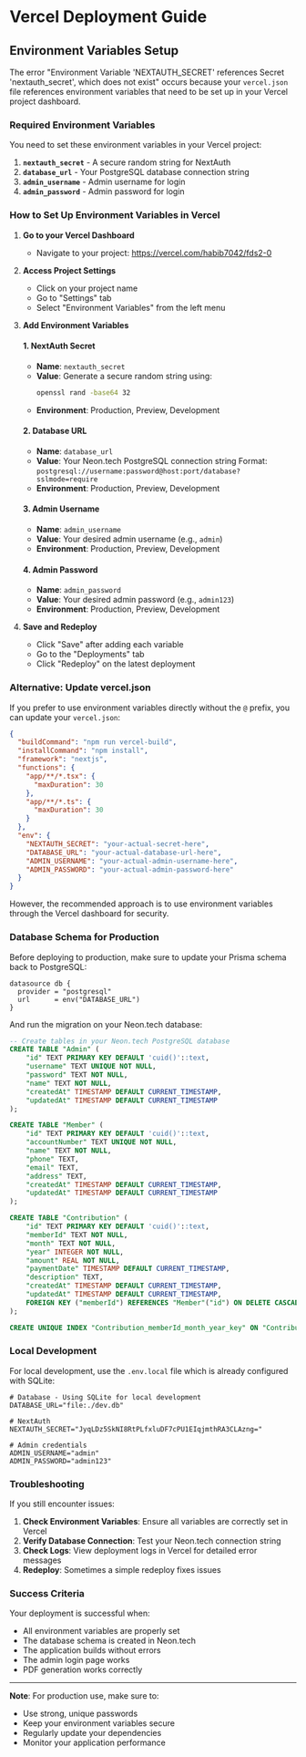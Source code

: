 # Vercel Deployment Guide

## Environment Variables Setup

The error "Environment Variable 'NEXTAUTH_SECRET' references Secret 'nextauth_secret', which does not exist" occurs because your `vercel.json` file references environment variables that need to be set up in your Vercel project dashboard.

### Required Environment Variables

You need to set these environment variables in your Vercel project:

1. **`nextauth_secret`** - A secure random string for NextAuth
2. **`database_url`** - Your PostgreSQL database connection string
3. **`admin_username`** - Admin username for login
4. **`admin_password`** - Admin password for login

### How to Set Up Environment Variables in Vercel

1. **Go to your Vercel Dashboard**
   - Navigate to your project: https://vercel.com/habib7042/fds2-0

2. **Access Project Settings**
   - Click on your project name
   - Go to "Settings" tab
   - Select "Environment Variables" from the left menu

3. **Add Environment Variables**

   #### 1. NextAuth Secret
   - **Name**: `nextauth_secret`
   - **Value**: Generate a secure random string using:
     ```bash
     openssl rand -base64 32
     ```
   - **Environment**: Production, Preview, Development

   #### 2. Database URL
   - **Name**: `database_url`
   - **Value**: Your Neon.tech PostgreSQL connection string
     Format: `postgresql://username:password@host:port/database?sslmode=require`
   - **Environment**: Production, Preview, Development

   #### 3. Admin Username
   - **Name**: `admin_username`
   - **Value**: Your desired admin username (e.g., `admin`)
   - **Environment**: Production, Preview, Development

   #### 4. Admin Password
   - **Name**: `admin_password`
   - **Value**: Your desired admin password (e.g., `admin123`)
   - **Environment**: Production, Preview, Development

4. **Save and Redeploy**
   - Click "Save" after adding each variable
   - Go to the "Deployments" tab
   - Click "Redeploy" on the latest deployment

### Alternative: Update vercel.json

If you prefer to use environment variables directly without the `@` prefix, you can update your `vercel.json`:

```json
{
  "buildCommand": "npm run vercel-build",
  "installCommand": "npm install",
  "framework": "nextjs",
  "functions": {
    "app/**/*.tsx": {
      "maxDuration": 30
    },
    "app/**/*.ts": {
      "maxDuration": 30
    }
  },
  "env": {
    "NEXTAUTH_SECRET": "your-actual-secret-here",
    "DATABASE_URL": "your-actual-database-url-here",
    "ADMIN_USERNAME": "your-actual-admin-username-here",
    "ADMIN_PASSWORD": "your-actual-admin-password-here"
  }
}
```

However, the recommended approach is to use environment variables through the Vercel dashboard for security.

### Database Schema for Production

Before deploying to production, make sure to update your Prisma schema back to PostgreSQL:

```prisma
datasource db {
  provider = "postgresql"
  url      = env("DATABASE_URL")
}
```

And run the migration on your Neon.tech database:

```sql
-- Create tables in your Neon.tech PostgreSQL database
CREATE TABLE "Admin" (
    "id" TEXT PRIMARY KEY DEFAULT 'cuid()'::text,
    "username" TEXT UNIQUE NOT NULL,
    "password" TEXT NOT NULL,
    "name" TEXT NOT NULL,
    "createdAt" TIMESTAMP DEFAULT CURRENT_TIMESTAMP,
    "updatedAt" TIMESTAMP DEFAULT CURRENT_TIMESTAMP
);

CREATE TABLE "Member" (
    "id" TEXT PRIMARY KEY DEFAULT 'cuid()'::text,
    "accountNumber" TEXT UNIQUE NOT NULL,
    "name" TEXT NOT NULL,
    "phone" TEXT,
    "email" TEXT,
    "address" TEXT,
    "createdAt" TIMESTAMP DEFAULT CURRENT_TIMESTAMP,
    "updatedAt" TIMESTAMP DEFAULT CURRENT_TIMESTAMP
);

CREATE TABLE "Contribution" (
    "id" TEXT PRIMARY KEY DEFAULT 'cuid()'::text,
    "memberId" TEXT NOT NULL,
    "month" TEXT NOT NULL,
    "year" INTEGER NOT NULL,
    "amount" REAL NOT NULL,
    "paymentDate" TIMESTAMP DEFAULT CURRENT_TIMESTAMP,
    "description" TEXT,
    "createdAt" TIMESTAMP DEFAULT CURRENT_TIMESTAMP,
    "updatedAt" TIMESTAMP DEFAULT CURRENT_TIMESTAMP,
    FOREIGN KEY ("memberId") REFERENCES "Member"("id") ON DELETE CASCADE
);

CREATE UNIQUE INDEX "Contribution_memberId_month_year_key" ON "Contribution"("memberId", "month", "year");
```

### Local Development

For local development, use the `.env.local` file which is already configured with SQLite:

```env
# Database - Using SQLite for local development
DATABASE_URL="file:./dev.db"

# NextAuth
NEXTAUTH_SECRET="JyqLDz5SkNI8RtPLfxluDF7cPU1EIqjmthRA3CLAzng="

# Admin credentials
ADMIN_USERNAME="admin"
ADMIN_PASSWORD="admin123"
```

### Troubleshooting

If you still encounter issues:

1. **Check Environment Variables**: Ensure all variables are correctly set in Vercel
2. **Verify Database Connection**: Test your Neon.tech connection string
3. **Check Logs**: View deployment logs in Vercel for detailed error messages
4. **Redeploy**: Sometimes a simple redeploy fixes issues

### Success Criteria

Your deployment is successful when:
- All environment variables are properly set
- The database schema is created in Neon.tech
- The application builds without errors
- The admin login page works
- PDF generation works correctly

---

**Note**: For production use, make sure to:
- Use strong, unique passwords
- Keep your environment variables secure
- Regularly update your dependencies
- Monitor your application performance